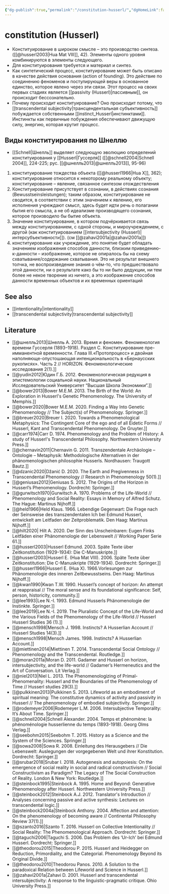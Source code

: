```yaml
---
{"dg-publish":true,"permalink":"/constitution-husserl/","dgHomeLink":false,"dgPassFrontmatter":false}
---
```


# constitution (Husserl)
- Конституирование в широком смысле – это производство синтеза. ([[@husserl2003|Hua Mat VIII]], 42). Элементы одного уровня комбинируются в элементы следующего. 
- Для конституирования требуется и материал и синтез.
- Как синтетический процесс, конституирование может быть описано в качестве действия основания (action of founding). Это действие по соединению феноменов и постулирующей веры в основанное единство, которое явлено через эти связи. Этот процесс на своих первых стадиях является [[passivity (Husserl)|пассивным]], он происходит бессознательно. 
- Почему происходит конституирование? Оно происходит потому, что [[transcendental subjectivity|трансцендентальная субъективность]] побуждается собственными [[instinct_Husserl|инстинктами]]. Инстинкты как первичные побуждения обеспечивают движущую силу, энергию, которая крутит процесс.

## Виды конституирования по Шнеллю
- [[Schnell|Шнелль]] выделяет следующую эволюцию определений конституирования у [[Husserl|Гуссерля]] ([[@schnell2004|Schnell 2004]], 224-225; рус. [[@шнелль2013|@шнелль2013]], 95-96)
1. конституирование тождества объекта ([[@husserl1966|Hua X]], 362); конституирование относится к некоторому реальному объекту; конституирование – явление, связанное синтезом отождествления
2. Конституирование присутствует в сознании, в действиях сознания (Bewusstseinsleistungen); таким образом, конституирование не сводится, в соответствии с этим значением к явлению, его исполнения учреждают смысл, здесь будет идти речь о полагании бытия его смысла, а не об идеализме производящего сознания, которое производило бы бытие объекта.
3. Значение конституирование, в котором подчёркивается связь между конституированием, с одной стороны, и мироучреждением, с другой (как конституированием [[intersubjectivity (Husserl)|интерсубъективности]]). (см [[@zahavi2001a|@zahavi2001a]])
4. конституирование  как учреждение, это понятие будет обладать значением изображения способов данности, близким приведению-к-данности – изображение, которое не опиралось бы на схему схватывание/содержание схватывания. Это не результат внешнего толчка, не воспроизведение знания о чём-то, что предшествовало этой данности, ни о результате како бы то ни было дедукции, ни тем более не некое творение из ничего, а это изображение способов данности временных объектов и их временных ориентаций


## See also
- [[intentionality|intentionality]]
- [[transcendental subjectivity|transcendental subjectivity]]


## Literature
- [[@шнелль2013|Шнелль А. 2013. Время и феномен. Феноменология времени Гуссерля (1893–1918). Раздел С. Конституирование пре-имманентной временности. Глава III.«Протопроцесс» и двойная наполняюще-опустошающая интенциональность в «Бернаусских рукописях». Часть 2 // HORIZON. Феноменологические исследования 2(1).]]
- [[@yudin2012|Юдин Г.Б. 2012. Феноменологическая редукция в эпистемологии социальной науки. Национальный Исследовательский Университет “Высшая Школа Экономики”.]]
- [[@bower2013|Bower M.E.M. 2013. The Birth of the World: An Exploration in Husserl's Genetic Phenomenology. The University of Memphis.]]
- [[@bower2020|Bower M.E.M. 2020. Finding a Way Into Genetic Phenomenology // The Subject(s) of Phenomenology. Springer.]]
- [[@breuer2020|Breuer I. 2020. Towards a Phenomenological Metaphysics: The Contingent Core of the ego and of all Eidetic Forms // Husserl, Kant and Transcendental Phenomenology.  De Gruyter.]]
- [[@carr1974|Carr D. 1974. Phenomenology and the Problem of History: A study of Husserl's Transcendental Philosophy. Northwestern University Press.]]
- [[@chernavin2011|Chernavin G. 2011. Transzendentale Archäologie – Ontologie – Metaphysik: Methodologische Alternativen in der phänomenologischen philosophie Husserls. Nordhausen: Traugott Bautz.]]
- [[@dzanic2020|Džanić D. 2020. The Earth and Pregivenness in Transcendental Phenomenology // Research in Phenomenology 50(1).]]
- [[@geniusas2012|Geniusas S. 2012. The Origins of the Horizon in Husserl’s Phenomenology. Dordrecht: Springer.]]
- [[@gurwitsch1970|Gurwitsch A. 1970. Problems of the Life-World // Phenomenology and Social Reality: Essays in Memory of Alfred Schutz. The Hague: Martinus Nijhoff.]]
- [[@held1966|Held Klaus. 1966. Lebendige Gegenwart: Die Frage nach der Seinsweise des transzendentalen Ich bei Edmund Husserl, entwickelt am Leitfaden der Zeitproblematik. Den Haag: Martinus Nijhoff.]]
- [[@hilt2020| Hilt A. 2020. Der Sinn des Unscheinbaren: Eugen Finks Leitfäden einer Phänomenologie der Lebenswelt // Working Paper Serie 61.]]
- [[@husserl2003|Husserl Edmund. 2003. Späte Texte über Zeitkonstitution (1929-1934): Die C-Manuskripte.]]
- [[@husserl2003|Husserl E. (Hua Mat VIII). 2006. Späte Texte über Zeitkonstitution: Die C-Manuskripte (1929-1934). Dordrecht: Springer.]]
- [[@husserl1966|Husserl E. (Hua X). 1966.Vorlesungen zur Phänomenologie des inneren Zeitbewusstseins. Den Haag: Martinus Nijhoff.]]
- [[@kwan1990|Kwan T.W. 1990. Husserl’s concept of horizon: An attempt at reappraisal // The moral sense and its foundational significance: Self, person, historicity, community.]]
- [[@lee1993|Lee N.-I. 1993. Edmund Husserls Phänomenologie der Instinkte. Springer.]]
- [[@lee2019|Lee N.-I. 2019. The Pluralistic Concept of the Life-World and the Various Fields of the Phenomenology of the Life-World // Husserl Husserl Studies 36 (1).]]
- [[@mensch1998|Mensch J. 1998. Instincts? A Husserlian Account // Husserl Studies 14(3).]]
- [[@mensch1998|Mensch James. 1998. Instincts? A Husserlian Account.]]
- [[@miettinen2014|Miettinen T. 2014. Transcendental Social Ontology // Phenomenology and the Transcendental. Routledge.]]
- [[@moran2011a|Moran D. 2011. Gadamer and Husserl on horizon, intersubjectivity, and the life-world // Gadamer’s Hermeneutics and the Art of Conversation. Lit Verlag.]]
- [[@niel2013|Niel L. 2013. The Phenomenologizing of Primal-Phenomenality: Husserl and the Boundaries of the Phenomenology of Time // Husserl studies 29(3).]]
- [[@pulkkinen2013|Pulkkinen S. 2013. Lifeworld as an embodiment of spiritual meaning: The constitutive dynamics of activity and passivity in Husserl // The phenomenology of embodied subjectivity. Springer.]]
- [[@rodemeyer2006|Rodemeyer L.M. 2006. Intersubjective Temporality: It’s About Time. Springer.]]
- [[@schnell2004|Schnell Alexander. 2004. Temps et phénomène: la phénoménologie husserlienne du temps (1893-1918). Georg Olms Verlag.]]
- [[@seebohm2015|Seebohm T. 2015. History as a Science and the System of the Sciences. Springer.]]
- [[@sowa2008|Sowa R. 2008. Einleitung des Herausgebers // Die Lebenswelt: Auslegungen der vorgegebenen Welt und ihrer Konstitution. Dordrecht: Springer.]]
- [[@srubar2018|Srubar I. 2018. Autogenesis and autopoiesis: On the emergence of social reality in social and radical constructivism // Social Constructivism as Paradigm? The Legacy of The Social Construction of Reality. London & New York: Routledge.]]
- [[@steinbock1995|Steinbock A. 1995. Home and Beyond: Generative Phenomenology after Husserl. Northwestern University Press.]]
- [[@steinbock2012|Steinbock A.J. 2012. Translator's Introduction // Analyses concerning passive and active synthesis: Lectures on transcendental logic.]]
- [[@steinbock2004a|Steinbock Anthony. 2004. Affection and attention: On the phenomenology of becoming aware // Continental Philosophy Review 37(1).]]
- [[@szanto2016|Szanto T. 2016. Husserl on Collective Intentionality //  Social Reality: The Phenomenological Approach. Dordrecht: Springer.]]
- [[@taguchi2006|Taguchi S. 2006. Das Problem des ‘Ur-Ich’ bei Edmund Husserl. Dordrecht: Springer.]]
- [[@theodorou2015|Theodorou P. 2015. Husserl and Heidegger on Reduction, Primordiality, and the Categorial. Phenomenology Beyond its Original Divide.]]
- [[@theodorou2010|Theodorou Panos. 2010. A Solution to the paradoxical Relation between Lifeworld and Science in Husserl.]]
- [[@zahavi2001a|Zahavi D. 2001. Husserl and transcendental intersubjectivity: A response to the linguistic-pragmatic critique. Ohio University Press.]]


